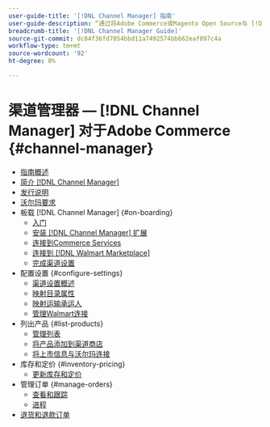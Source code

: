 ```yaml
---
user-guide-title: '[!DNL Channel Manager] 指南'
user-guide-description: “通过将Adobe Commerce或Magento Open Source与 [!DNL Walmart Marketplace] 卖家中心)账户。
breadcrumb-title: '[!DNL Channel Manager Guide]'
source-git-commit: dc84f36fd7054bbd11a7492574bb662eaf097c4a
workflow-type: tm+mt
source-wordcount: '92'
ht-degree: 0%

---
```



# 渠道管理器 —  [!DNL Channel Manager] 对于Adobe Commerce {#channel-manager}

- [指南概述](guide-overview.md)
- [简介 [!DNL Channel Manager]](overview.md)
- [发行说明](release-notes.md)
- [沃尔玛要求](walmart-requirements.md)
- 板载 [!DNL Channel Manager] {#on-boarding}
   - [入门](onboard.md)
   - [安装 [!DNL Channel Manager] 扩展](install.md)
   - [连接到Commerce Services](connect.md)
   - [连接到 [!DNL Walmart Marketplace]](connect-marketplace.md)
   - [完成渠道设置](complete-sales-channel-store-setup.md)
- 配置设置 {#configure-settings}
   - [渠道设置概述](settings-overview.md)
   - [映射目录属性](map-catalog-attributes.md)
   - [映射运输承运人](map-shipping-carriers.md)
   - [管理Walmart连接](manage-wmt-connection.md)
- 列出产品 {#list-products}
   - [管理列表](manage-listings.md)
   - [将产品添加到渠道商店](add-products-to-channel-store.md)
   - [将上市信息与沃尔玛连接](connect-listings-to-marketplace.md)
- 库存和定价 {#inventory-pricing}
   - [更新库存和定价](inventory-and-price-updates.md)
- 管理订单 {#manage-orders}
   - [查看和跟踪](manage-orders.md)
   - [进程](process-orders.md)
- [退货和退款订单](return-refund-orders.md)


